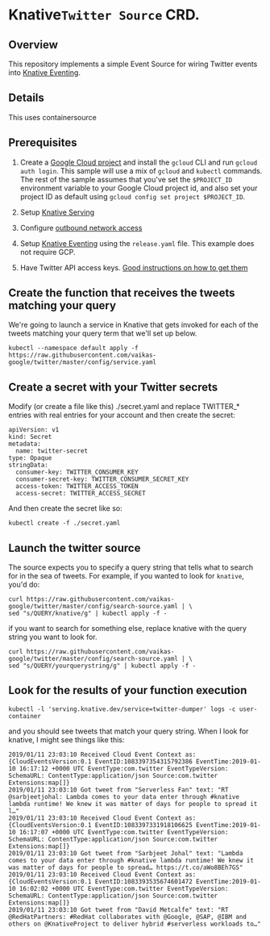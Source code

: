 # Knative`Twitter Source` CRD.

## Overview

This repository implements a simple Event Source for wiring Twitter events
into [Knative Eventing](http://github.com/knative/eventing).

## Details

This uses containersource

## Prerequisites

1. Create a
   [Google Cloud project](https://cloud.google.com/resource-manager/docs/creating-managing-projects)
   and install the `gcloud` CLI and run `gcloud auth login`. This sample will
   use a mix of `gcloud` and `kubectl` commands. The rest of the sample assumes
   that you've set the `$PROJECT_ID` environment variable to your Google Cloud
   project id, and also set your project ID as default using
   `gcloud config set project $PROJECT_ID`.

1. Setup [Knative Serving](https://github.com/knative/docs/blob/master/install)

1. Configure [outbound network access](https://github.com/knative/docs/blob/master/serving/outbound-network-access.md)

1. Setup [Knative Eventing](https://github.com/knative/docs/tree/master/eventing)
   using the `release.yaml` file. This example does not require GCP.

1. Have Twitter API access keys. [Good instructions on how to get them](https://iag.me/socialmedia/how-to-create-a-twitter-app-in-8-easy-steps/)

## Create the function that receives the tweets matching your query
We're going to launch a service in Knative that gets invoked for each of the tweets
matching your query term that we'll set up below.

```shell
kubectl --namespace default apply -f https://raw.githubusercontent.com/vaikas-google/twitter/master/config/service.yaml
```

## Create a secret with your Twitter secrets

Modify (or create a file like this) ./secret.yaml and replace TWITTER_* entries with real entries
for your account and then create the secret:

```shell
apiVersion: v1
kind: Secret
metadata:
  name: twitter-secret
type: Opaque
stringData:
  consumer-key: TWITTER_CONSUMER_KEY
  consumer-secret-key: TWITTER_CONSUMER_SECRET_KEY
  access-token: TWITTER_ACCESS_TOKEN
  access-secret: TWITTER_ACCESS_SECRET
```


And then create the secret like so:
```shell
kubectl create -f ./secret.yaml
```

## Launch the twitter source
The source expects you to specify a query string that tells what to search for in the sea
of tweets. For example, if you wanted to look for `knative`, you'd do:

```shell
curl https://raw.githubusercontent.com/vaikas-google/twitter/master/config/search-source.yaml | \
sed "s/QUERY/knative/g" | kubectl apply -f -
```

if you want to search for something else, replace knative with the query string you want
to look for.
```shell
curl https://raw.githubusercontent.com/vaikas-google/twitter/master/config/search-source.yaml | \
sed "s/QUERY/yourquerystring/g" | kubectl apply -f -
```

## Look for the results of your function execution

```shell
kubectl -l 'serving.knative.dev/service=twitter-dumper' logs -c user-container
```

and you should see tweets that match your query string. When I look for knative, I might see things like this:

```shell
2019/01/11 23:03:10 Received Cloud Event Context as: {CloudEventsVersion:0.1 EventID:1083397354315792386 EventTime:2019-01-10 16:17:12 +0000 UTC EventType:com.twitter EventTypeVersion: SchemaURL: ContentType:application/json Source:com.twitter Extensions:map[]}
2019/01/11 23:03:10 Got tweet from "Serverless Fan" text: "RT @sarbjeetjohal: Lambda comes to your data enter through #knative lambda runtime! We knew it was matter of days for people to spread it l…"
2019/01/11 23:03:10 Received Cloud Event Context as: {CloudEventsVersion:0.1 EventID:1083397331918106625 EventTime:2019-01-10 16:17:07 +0000 UTC EventType:com.twitter EventTypeVersion: SchemaURL: ContentType:application/json Source:com.twitter Extensions:map[]}
2019/01/11 23:03:10 Got tweet from "Sarbjeet Johal" text: "Lambda comes to your data enter through #knative lambda runtime! We knew it was matter of days for people to spread… https://t.co/aWo8BEh7GS"
2019/01/11 23:03:10 Received Cloud Event Context as: {CloudEventsVersion:0.1 EventID:1083393535674601472 EventTime:2019-01-10 16:02:02 +0000 UTC EventType:com.twitter EventTypeVersion: SchemaURL: ContentType:application/json Source:com.twitter Extensions:map[]}
2019/01/11 23:03:10 Got tweet from "David Metcalfe" text: "RT @RedHatPartners: #RedHat collaborates with @Google, @SAP, @IBM and others on @KnativeProject to deliver hybrid #serverless workloads to…"
```
